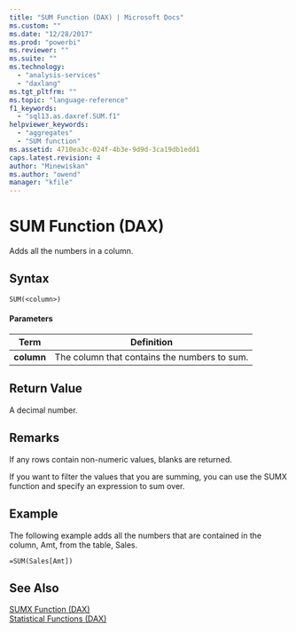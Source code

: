 ```yaml
---
title: "SUM Function (DAX) | Microsoft Docs"
ms.custom: ""
ms.date: "12/28/2017"
ms.prod: "powerbi"
ms.reviewer: ""
ms.suite: ""
ms.technology: 
  - "analysis-services"
  - "daxlang"
ms.tgt_pltfrm: ""
ms.topic: "language-reference"
f1_keywords: 
  - "sql13.as.daxref.SUM.f1"
helpviewer_keywords: 
  - "aggregates"
  - "SUM function"
ms.assetid: 4710ea3c-024f-4b3e-9d9d-3ca19db1edd1
caps.latest.revision: 4
author: "Minewiskan"
ms.author: "owend"
manager: "kfile"
---
```

# SUM Function (DAX)
Adds all the numbers in a column.  
  
## Syntax  
  
```  
SUM(<column>)  
```  
  
#### Parameters  
  
|Term|Definition|  
|--------|--------------|  
|**column**|The column that contains the numbers to sum.|  
  
## Return Value  
A decimal number.  
  
## Remarks  
If any rows contain non-numeric values, blanks are returned.  
  
If you want to filter the values that you are summing, you can use the SUMX function and specify an expression to sum over.  
  
## Example  
The following example adds all the numbers that are contained in the column, Amt, from the table, Sales.  
  
```  
=SUM(Sales[Amt])  
```  
  
## See Also  
[SUMX Function &#40;DAX&#41;](sumx-function-dax.md)  
[Statistical Functions &#40;DAX&#41;](statistical-functions-dax.md)  
  
